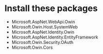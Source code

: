 # Install these packages
- Microsoft.AspNet.WebApi.Owin
- Microsoft.Owin.Host.SystemWeb
- Microsoft.AspNet.Identity.Owin
- Microsoft.AspNet.Identity.EntityFramework
- Microsoft.Owin.Security.OAuth
- Microsoft.Owin.Cors
